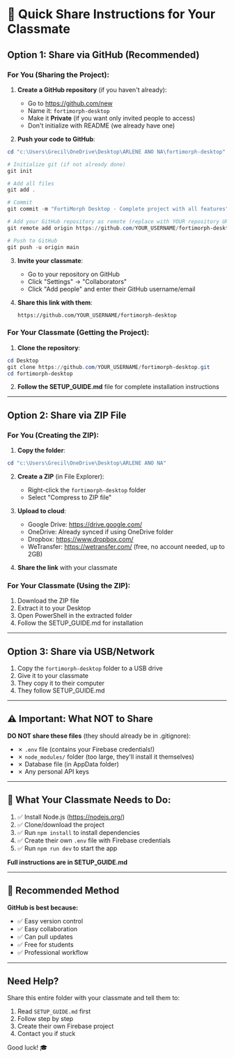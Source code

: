 # 🚀 Quick Share Instructions for Your Classmate

## Option 1: Share via GitHub (Recommended)

### For You (Sharing the Project):

1. **Create a GitHub repository** (if you haven't already):
   - Go to https://github.com/new
   - Name it: `fortimorph-desktop`
   - Make it **Private** (if you want only invited people to access)
   - Don't initialize with README (we already have one)

2. **Push your code to GitHub**:

```powershell
cd "c:\Users\Grecil\OneDrive\Desktop\ARLENE ANO NA\fortimorph-desktop"

# Initialize git (if not already done)
git init

# Add all files
git add .

# Commit
git commit -m "FortiMorph Desktop - Complete project with all features"

# Add your GitHub repository as remote (replace with YOUR repository URL)
git remote add origin https://github.com/YOUR_USERNAME/fortimorph-desktop.git

# Push to GitHub
git push -u origin main
```

3. **Invite your classmate**:
   - Go to your repository on GitHub
   - Click "Settings" → "Collaborators"
   - Click "Add people" and enter their GitHub username/email

4. **Share this link with them**:
   ```
   https://github.com/YOUR_USERNAME/fortimorph-desktop
   ```

### For Your Classmate (Getting the Project):

1. **Clone the repository**:
```powershell
cd Desktop
git clone https://github.com/YOUR_USERNAME/fortimorph-desktop.git
cd fortimorph-desktop
```

2. **Follow the SETUP_GUIDE.md** file for complete installation instructions

---

## Option 2: Share via ZIP File

### For You (Creating the ZIP):

1. **Copy the folder**:
```powershell
cd "c:\Users\Grecil\OneDrive\Desktop\ARLENE ANO NA"
```

2. **Create a ZIP** (in File Explorer):
   - Right-click the `fortimorph-desktop` folder
   - Select "Compress to ZIP file"

3. **Upload to cloud**:
   - Google Drive: https://drive.google.com/
   - OneDrive: Already synced if using OneDrive folder
   - Dropbox: https://www.dropbox.com/
   - WeTransfer: https://wetransfer.com/ (free, no account needed, up to 2GB)

4. **Share the link** with your classmate

### For Your Classmate (Using the ZIP):

1. Download the ZIP file
2. Extract it to your Desktop
3. Open PowerShell in the extracted folder
4. Follow the SETUP_GUIDE.md for installation

---

## Option 3: Share via USB/Network

1. Copy the `fortimorph-desktop` folder to a USB drive
2. Give it to your classmate
3. They copy it to their computer
4. They follow SETUP_GUIDE.md

---

## ⚠️ Important: What NOT to Share

**DO NOT share these files** (they should already be in .gitignore):

- ✗ `.env` file (contains your Firebase credentials!)
- ✗ `node_modules/` folder (too large, they'll install it themselves)
- ✗ Database file (in AppData folder)
- ✗ Any personal API keys

---

## 📝 What Your Classmate Needs to Do:

1. ✅ Install Node.js (https://nodejs.org/)
2. ✅ Clone/download the project
3. ✅ Run `npm install` to install dependencies
4. ✅ Create their own `.env` file with Firebase credentials
5. ✅ Run `npm run dev` to start the app

**Full instructions are in SETUP_GUIDE.md**

---

## 🔗 Recommended Method

**GitHub is best because:**
- ✅ Easy version control
- ✅ Easy collaboration
- ✅ Can pull updates
- ✅ Free for students
- ✅ Professional workflow

---

## Need Help?

Share this entire folder with your classmate and tell them to:
1. Read `SETUP_GUIDE.md` first
2. Follow step by step
3. Create their own Firebase project
4. Contact you if stuck

Good luck! 🎓
